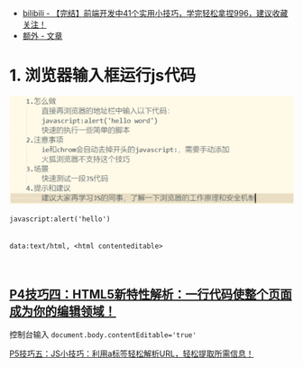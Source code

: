 * [bilibili - 【完结】前端开发中41个实用小技巧，学完轻松拿捏996，建议收藏关注！](https://www.bilibili.com/video/BV1ey421q7Py?p=1&vd_source=dc55c355e9f5b6174832aacfb5d8b6aa)
* [额外 - 文章](https://github.com/Wscats/articles/issues/2)



# 1. 浏览器输入框运行js代码

![](images/001.png)





```
javascript:alert('hello')


data:text/html, <html contenteditable>



```





## [P4技巧四：HTML5新特性解析：一行代码使整个页面成为你的编辑领域！](https://www.bilibili.com/video/BV1ey421q7Py?p=4)

控制台输入 `document.body.contentEditable='true'`





[P5技巧五：JS小技巧：利用a标签轻松解析URL，轻松提取所需信息！](https://www.bilibili.com/video/BV1ey421q7Py?p=5)





























